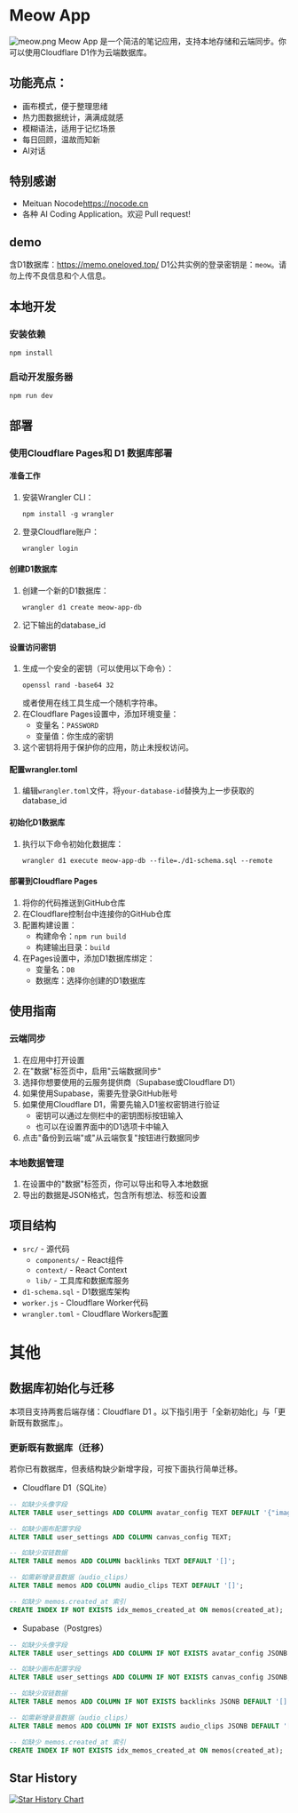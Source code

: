# Meow App
![meow.png](https://pic.oneloved.top/2025-08/meow_1754197450654.png)
Meow App 是一个简洁的笔记应用，支持本地存储和云端同步。你可以使用Cloudflare D1作为云端数据库。

## 功能亮点：
- 画布模式，便于整理思绪
- 热力图数据统计，满满成就感
- 模糊语法，适用于记忆场景
- 每日回顾，温故而知新
- AI对话

## 特别感谢
- Meituan Nocode<https://nocode.cn>
- 各种 AI Coding Application。欢迎 Pull request!

## demo

含D1数据库：https://memo.oneloved.top/
D1公共实例的登录密钥是：`meow`。请勿上传不良信息和个人信息。


## 本地开发
### 安装依赖
```
npm install
```

### 启动开发服务器
```
npm run dev
```

## 部署

### 使用Cloudflare Pages和 D1 数据库部署

#### 准备工作
1. 安装Wrangler CLI：
   ```
   npm install -g wrangler
   ```
2. 登录Cloudflare账户：
   ```
   wrangler login
   ```

#### 创建D1数据库
1. 创建一个新的D1数据库：
   ```
   wrangler d1 create meow-app-db
   ```
2. 记下输出的database_id

#### 设置访问密钥
1. 生成一个安全的密钥（可以使用以下命令）：
   ```
   openssl rand -base64 32
   ```
   或者使用在线工具生成一个随机字符串。
2. 在Cloudflare Pages设置中，添加环境变量：
   - 变量名：`PASSWORD`
   - 变量值：你生成的密钥
3. 这个密钥将用于保护你的应用，防止未授权访问。

#### 配置wrangler.toml
1. 编辑`wrangler.toml`文件，将`your-database-id`替换为上一步获取的database_id

#### 初始化D1数据库
1. 执行以下命令初始化数据库：
   ```
   wrangler d1 execute meow-app-db --file=./d1-schema.sql --remote
   ```

#### 部署到Cloudflare Pages
1. 将你的代码推送到GitHub仓库
2. 在Cloudflare控制台中连接你的GitHub仓库
3. 配置构建设置：
   - 构建命令：`npm run build`
   - 构建输出目录：`build`
4. 在Pages设置中，添加D1数据库绑定：
   - 变量名：`DB`
   - 数据库：选择你创建的D1数据库

## 使用指南

### 云端同步
1. 在应用中打开设置
2. 在"数据"标签页中，启用"云端数据同步"
3. 选择你想要使用的云服务提供商（Supabase或Cloudflare D1）
4. 如果使用Supabase，需要先登录GitHub账号
5. 如果使用Cloudflare D1，需要先输入D1鉴权密钥进行验证
   - 密钥可以通过左侧栏中的密钥图标按钮输入
   - 也可以在设置界面中的D1选项卡中输入
6. 点击"备份到云端"或"从云端恢复"按钮进行数据同步

### 本地数据管理
1. 在设置中的"数据"标签页，你可以导出和导入本地数据
2. 导出的数据是JSON格式，包含所有想法、标签和设置

## 项目结构
- `src/` - 源代码
  - `components/` - React组件
  - `context/` - React Context
  - `lib/` - 工具库和数据库服务
- `d1-schema.sql` - D1数据库架构
- `worker.js` - Cloudflare Worker代码
- `wrangler.toml` - Cloudflare Workers配置

# 其他
## 数据库初始化与迁移

本项目支持两套后端存储：Cloudflare D1 。以下指引用于「全新初始化」与「更新既有数据库」。


### 更新既有数据库（迁移）

若你已有数据库，但表结构缺少新增字段，可按下面执行简单迁移。

- Cloudflare D1（SQLite）

```sql
-- 如缺少头像字段
ALTER TABLE user_settings ADD COLUMN avatar_config TEXT DEFAULT '{"imageUrl":""}';

-- 如缺少画布配置字段
ALTER TABLE user_settings ADD COLUMN canvas_config TEXT;

-- 如缺少双链数据
ALTER TABLE memos ADD COLUMN backlinks TEXT DEFAULT '[]';

-- 如需新增录音数据（audio_clips）
ALTER TABLE memos ADD COLUMN audio_clips TEXT DEFAULT '[]';

-- 如缺少 memos.created_at 索引
CREATE INDEX IF NOT EXISTS idx_memos_created_at ON memos(created_at);
```

- Supabase（Postgres）

```sql
-- 如缺少头像字段
ALTER TABLE user_settings ADD COLUMN IF NOT EXISTS avatar_config JSONB DEFAULT '{"imageUrl":""}'::jsonb;

-- 如缺少画布配置字段
ALTER TABLE user_settings ADD COLUMN IF NOT EXISTS canvas_config JSONB;

-- 如缺少双链数据
ALTER TABLE memos ADD COLUMN IF NOT EXISTS backlinks JSONB DEFAULT '[]'::jsonb;

-- 如需新增录音数据（audio_clips）
ALTER TABLE memos ADD COLUMN IF NOT EXISTS audio_clips JSONB DEFAULT '[]'::jsonb;

-- 如缺少 memos.created_at 索引
CREATE INDEX IF NOT EXISTS idx_memos_created_at ON memos(created_at);
```

## Star History

[![Star History Chart](https://api.star-history.com/svg?repos=y-shi23/MeowNocode&type=Date)](https://www.star-history.com/#y-shi23/MeowNocode&Date)